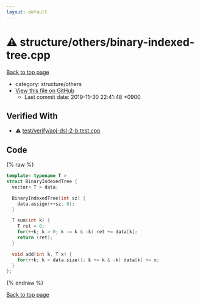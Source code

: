 ```yaml
---
layout: default
---
```


<!-- mathjax config similar to math.stackexchange -->
<script type="text/javascript" async
  src="https://cdnjs.cloudflare.com/ajax/libs/mathjax/2.7.5/MathJax.js?config=TeX-MML-AM_CHTML">
</script>
<script type="text/x-mathjax-config">
  MathJax.Hub.Config({
    TeX: { equationNumbers: { autoNumber: "AMS" }},
    tex2jax: {
      inlineMath: [ ['$','$'] ],
      processEscapes: true
    },
    "HTML-CSS": { matchFontHeight: false },
    displayAlign: "left",
    displayIndent: "2em"
  });
</script>

<script type="text/javascript" src="https://cdnjs.cloudflare.com/ajax/libs/jquery/3.4.1/jquery.min.js"></script>
<script src="https://cdn.jsdelivr.net/npm/jquery-balloon-js@1.1.2/jquery.balloon.min.js" integrity="sha256-ZEYs9VrgAeNuPvs15E39OsyOJaIkXEEt10fzxJ20+2I=" crossorigin="anonymous"></script>
<script type="text/javascript" src="../../../assets/js/copy-button.js"></script>
<link rel="stylesheet" href="../../../assets/css/copy-button.css" />


# :warning: structure/others/binary-indexed-tree.cpp
<a href="../../../index.html">Back to top page</a>

* category: structure/others
* <a href="{{ site.github.repository_url }}/blob/master/structure/others/binary-indexed-tree.cpp">View this file on GitHub</a>
    - Last commit date: 2019-11-30 22:41:48 +0900




## Verified With
* :warning: <a href="../../../verify/test/verify/aoj-dsl-2-b.test.cpp.html">test/verify/aoj-dsl-2-b.test.cpp</a>


## Code
{% raw %}
```cpp
template< typename T >
struct BinaryIndexedTree {
  vector< T > data;

  BinaryIndexedTree(int sz) {
    data.assign(++sz, 0);
  }

  T sum(int k) {
    T ret = 0;
    for(++k; k > 0; k -= k & -k) ret += data[k];
    return (ret);
  }

  void add(int k, T x) {
    for(++k; k < data.size(); k += k & -k) data[k] += x;
  }
};

```
{% endraw %}

<a href="../../../index.html">Back to top page</a>

